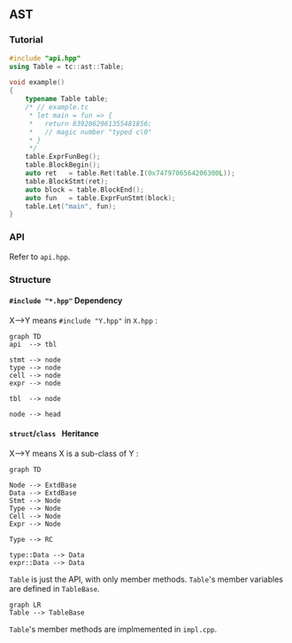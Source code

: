 ## AST
### Tutorial
```cpp
#include "api.hpp"
using Table = tc::ast::Table;

void example()
{
    typename Table table;
    /* // example.tc
     * let main = fun => {
     *   return 8392862961355481856;
     *   // magic number "typed c\0"
     * }
     */ 
    table.ExprFunBeg();
    table.BlockBegin();
    auto ret   = table.Ret(table.I(0x7479706564206300L));
    table.BlockStmt(ret);
    auto block = table.BlockEnd();
    auto fun   = table.ExprFunStmt(block);
    table.Let("main", fun);
}
```
### API
Refer to ```api.hpp```.

### Structure
#### ```#include "*.hpp"``` Dependency
X-->Y means ```#include "Y.hpp"``` in ```X.hpp``` : 
```Mermaid
graph TD
api  --> tbl

stmt --> node
type --> node
cell --> node
expr --> node

tbl  --> node

node --> head
```
#### ```struct```/```class ``` Heritance
X-->Y means X is a sub-class of Y : 
```Mermaid
graph TD

Node --> ExtdBase
Data --> ExtdBase
Stmt --> Node
Type --> Node
Cell --> Node
Expr --> Node

Type --> RC

type::Data --> Data
expr::Data --> Data
```

```Table``` is just the API, with only member methods. 
```Table```'s member variables are defined in ```TableBase```.

```Mermaid
graph LR
Table --> TableBase
```
```Table```'s member methods are implmemented in ```impl.cpp```.